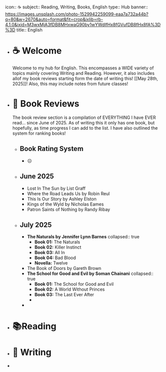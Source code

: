 icon:: ☕️
subject:: Reading, Writing, Books, English
type:: Hub
banner:: https://images.unsplash.com/photo-1529942259099-eaa7a732a44b?q=80&w=2670&auto=format&fit=crop&ixlib=rb-4.1.0&ixid=M3wxMjA3fDB8MHxwaG90by1wYWdlfHx8fGVufDB8fHx8fA%3D%3D
title:: English

- #  ☕️ Welcome
  Welcome to my hub for English. This encompasses a WIDE variety of topics mainly covering Writing and Reading. However, it also includes allof my book reviews starting form the date of writing this! [[May 28th, 2025]]! Also, this may include notes from future classes!
- # 📖 Book Reviews
  The book review section is a compilation of EVERYTHING I have EVER read... since June of 2025. As of writing this it only has one book, but hopefully, as time progress I can add to the list. I have also outlined the system for ranking books!
	- ## Book Rating System
		- ☹️
	- ## June 2025
		- Lost In The Sun by List Graff
		- Where the Road Leads Us by Robin Reul
		- This Is Our Story by Ashley Elston
		- Kings of the Wyld by Nicholas Eames
		- Patron Saints of Nothing by Randy Ribay
	- ## July 2025
		- **The Naturals by Jennifer Lynn Barnes**
		  collapsed:: true
			- **Book 01:** The Naturals
			- **Book 02:** Killer Instinct
			- **Book 03:** All In
			- **Book 04:** Bad Blood
			- **Novella:** Twelve
		- The Book of Doors by Gareth Brown
		- **The School for Good and Evil by Soman Chainani**
		  collapsed:: true
			- **Book 01:** The School for Good and Evil
			- **Book 02:** A World Without Princes
			- **Book 03:** The Last Ever After
			-
		-
- # 📚Reading
- # 📝 Writing
-